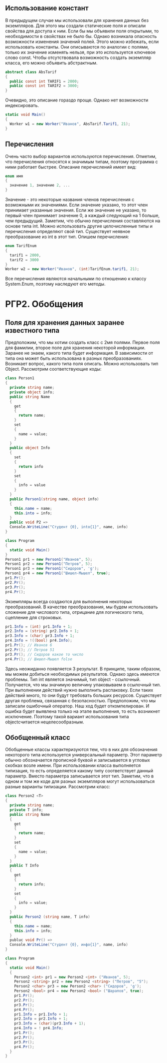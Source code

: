 ## Использование констант
В предыдущем случае мы использовали для хранения данных без экземпляров. Для этого мы создали статические поля и описали свойства для доступа к ним. Если бы мы объявили поля открытыми, то необходимости в свойствах не было бы. Однако возникала опасность возможности изменения значений полей. Этого можно избежать, если использовать константы. Они описываются по аналогии с полями, только их значение изменять нельзя, при это используется ключевое слово const. Чтобы отсутствовала возможность создать экземпляр класса, его можно объявить абстрактным. 

```C#
abstract class AbsTarif
{
  public const int TARIF1 = 2000;
  public const int TARIF2 = 3000;
}
```
Очевидно, это описание гораздо проще. Однако нет возможности индексировать. 

```C#
static void Main()
{
  Worker w1 = new Worker("Иванов", AbsTarif.Tarif1, 21);
}
```

## Перечисления 
Очень часто выбор вариантов используются перечисления. Отметим, что перечисления относятся к значимым типам, поэтому программа с ними работает быстрее. Описание перечислений имеет вид:

```C#
enum имя
{
  значение 1, значение 2, ...
}
```
Значение - это некоторые названия членов перечисления с возможными их значениями. Если значение указано, то этот член принимает указанные значения. Если же значение не указано, то первый член принимает значение 0, а каждый следующий на 1 больше, чем предыдущий. Заметим, что обычно перечисления составляются на основе типа int. Можно использовать другие целочисленные типы и перечисления определяют свой тип. Существует неявное преобразование из int в этот тип. Опишем перечисления:

```C#
enum TarifEnum
{
  tarif1 = 2000,
  tarif2 = 3000
}
Worker w2 = new Worker("Иванов", (int)TarifEnum.tarif1, 21);
```
Все перечисления являются начальными по отношению к классу System.Enum, поэтому наследуют его методы. 


#  РГР2. Обобщения
## Поля для хранения данных заранее известного типа
Предположим, что мы хотим создать класс с 2мя полями. Первое поля для фамилии, второе поле для хранения некоторой информации. Заранее не знаем, какого типа будет информация. В зависимости от типа она может быть использована в разных преобразованиях. Возникает вопрос, какого типа поля описать. Можно использовать тип Object. Рассмотрим соответствующие коды:

```C#
class Person1
{
  private string name;
  private object info;
  public string Name
  {
    get
    {
      return name;
    }
    set
    {
      name = value;
    }
  }
  public object Info
  {
    set
    {
      return info
    }
    set 
    {
      info = value
    }
  }
  public Person1(string name, object info)
  {
    this.name = name;
    this.into = info;
  }
  public void P2 =>
  Console.WriteLine("Студент {0}, into{1}", name, info)
}
```



```C#
class Program
{
  static void Main()
}
Person1 pr1 = new Person1("Иванов", 5);
Person1 pr2 = new Person1("Петров", 5);
Person1 pr3 = new Person1("Сидоров", 'g');
Person1 pr4 = new Person1("Шишел-Мышел", true);
pr1.Pr();
pr2.Pr();
pr3.Pr();
pr4.Pr();
```
Экземпляры всегда создаются для выполнения некоторых преобразований. В качестве преобразования, мы будем использовать сложение для числового типа, отрицание для логического типа, сцепление для строковых.

```C#
pr1.Info = (int) pr1.Info + 1;
pr2.Info = (string) pr2.Info + 1;
pr3.Info = (char) pr3.Info + 1;
pr4.Info = !((bool) pr4.Info);
pr1.Pr(); // Иванов 6
pr2.Pr(); // Петров 51
pr3.Pr(); // Сидоров какое то число
pr4.Pr(); // Шишел-Мышел folse
```
Здесь неожиданно появляется 3 результат. В принципе, таким образом, мы можем добиться необходимых результатов. Однако здесь имеются проблемы. Тип int является значимый, тип object - ссылочный. Получается, что мы значимую величину упаковываем в ссылочный тип. При выполнении действий нужно выполнить распаковку. Если таких действий много, то они будут требовать больших ресурсов. Существует другая проблема, связанная с безопасностью. Предположим, что мы записали ошибочный оператор. Наш ход будет откомпелирован. И ошибка будет выявлена только на этапе выполнения, то есть возникнет исключение. Поэтому такой вариант использования типа objectсчитается нецелесообразным.

## Обобщенный класс
Обобщенные классы характеризуются тем, что в них для обозначения некоторого типа используется универсальный параметр. Этот параметр обычно обозначается прописной буквой и записывается в угловых скобках возле имени. При использовании класса выполняется типизация, то есть определяется какому типу соответствует данный параметр. Вместо параметра записывается этот тип. Заметим, что в одном и том же коде для разных экземпляров могут использоваться разные варианты типизации. Рассмотрим класс:

```C#
class Person2 <T>
{
  private string name;
  private T info;
  public string Name
  {
    get
    {
      return name;
    }
    set
    {
      name = value;
    }
  }
  public T Info
  {
    get
    {
      return info;
    }
    set
    {
      info = value;
    }
  }
  public Person2 (string name, T info)
  {
    this.name = name;
    this.info = info;
  }
  publuc void Pr() =>
  Console.WriteLine("Студент {0}, инфо{1}", name, info)
}
```

```C#
class Program
{
  static void Main()
  {
    Person2 <int> pr1 = new Person2 <int> ("Иванов", 5);
    Person2 <string> pr2 = new Person2 <string> ("Петров", "5");
    Person2 <char> pr3 = new Person2 <char> ("Сидоров", 'g');
    Person2 <bool> pr4 = new Person2 <bool> ("Шарапов", true);
    pr1.Pr();
    pr2.Pr();
    pr3.Pr();
    pr4.Pr();
    pr1.Info = pr1.Info + 1;
    pr2.Info = pr2.Info + 1;
    pr3.Info = (char)(pr3.Info + 1);
    pr4.Info = ! pr4.Info;
    pr1.Pr();
    pr2.Pr();
    pr3.Pr();
    pr4.Pr();
  }
}
```